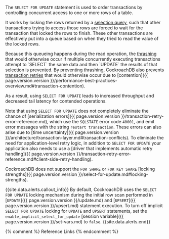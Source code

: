 The `SELECT FOR UPDATE` statement is used to order transactions by controlling concurrent access to one or more rows of a table.

It works by locking the rows returned by a [selection query][selection], such that other transactions trying to access those rows are forced to wait for the transaction that locked the rows to finish. These other transactions are effectively put into a queue based on when they tried to read the value of the locked rows.

Because this queueing happens during the read operation, the [thrashing](https://wikipedia.org/wiki/Thrashing_(computer_science)) that would otherwise occur if multiple concurrently executing transactions attempt to `SELECT` the same data and then `UPDATE` the results of that selection is prevented. By preventing thrashing, CockroachDB also prevents [transaction retries][retries] that would otherwise occur due to [contention]({{ page.version.version }}/performance-best-practices-overview.md#transaction-contention).

As a result, using `SELECT FOR UPDATE` leads to increased throughput and decreased tail latency for contended operations.

Note that using `SELECT FOR UPDATE` does not completely eliminate the chance of [serialization errors]({{ page.version.version }}/transaction-retry-error-reference.md), which use the `SQLSTATE` error code `40001`, and emit error messages with the string `restart transaction`. These errors can also arise due to [time uncertainty]({{ page.version.version }}/architecture/transaction-layer.md#transaction-conflicts). To eliminate the need for application-level retry logic, in addition to `SELECT FOR UPDATE` your application also needs to use a [driver that implements automatic retry handling]({{ page.version.version }}/transaction-retry-error-reference.md#client-side-retry-handling).

CockroachDB does not support the `FOR SHARE` or `FOR KEY SHARE` [locking strengths]({{ page.version.version }}/select-for-update.md#locking-strengths).

{{site.data.alerts.callout_info}}
By default, CockroachDB uses the `SELECT FOR UPDATE` locking mechanism during the initial row scan performed in [`UPDATE`]({{ page.version.version }}/update.md) and [`UPSERT`]({{ page.version.version }}/upsert.md) statement execution. To turn off implicit `SELECT FOR UPDATE` locking for `UPDATE` and `UPSERT` statements, set the `enable_implicit_select_for_update` [session variable]({{ page.version.version }}/set-vars.md) to `false`.
{{site.data.alerts.end}}

{% comment %} Reference Links {% endcomment %}

[retries]: transactions.html#transaction-retries
[selection]: selection-queries.html
